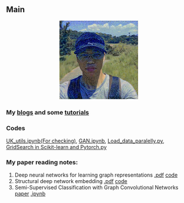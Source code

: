 ## Main  
<div style="text-align:center"><img src="https://raw.githubusercontent.com/zhensyuan/imgs/master/yz2.jpg" width = "214" height = "214" align=center/></div>  


### My [blogs](https://zhensyuan.github.io/blog/) and some [tutorials](https://zhensyuan.github.io/DL-Tutorial/)

### Codes  
[UK_utils.ipynb(For checking)](https://github.com/zhensyuan/DL-Tutorial/blob/master/UK_utils.ipynb), 
[GAN.ipynb](https://github.com/zhensyuan/DL-Tutorial/blob/master/gan.ipynb), 
[Load_data_paralelly.py](https://github.com/zhensyuan/DL-Tutorial/blob/master/read_data_paralelly.py), 
[GridSearch in Scikit-learn and Pytorch.py](https://github.com/zhensyuan/DL-Tutorial/blob/master/cross_validation.ipynb)



### My paper reading notes:  
1. Deep neural networks for learning graph representations [.pdf](https://raw.githubusercontent.com/zhensyuan/zhensyuan.github.io/master/DNN%20for%20Learning%20Graph%20Representations.pdf) [code]()  
2. Structural deep network embedding [.pdf](https://raw.githubusercontent.com/zhensyuan/zhensyuan.github.io/master/SDNE.pdf) [code]()  
3. Semi-Supervised Classification with Graph Convolutional Networks [paper](http://arxiv.org/abs/1609.02907) [.ipynb](https://github.com/zhensyuan/DL-Tutorial/blob/master/GCN_example.ipynb)  
